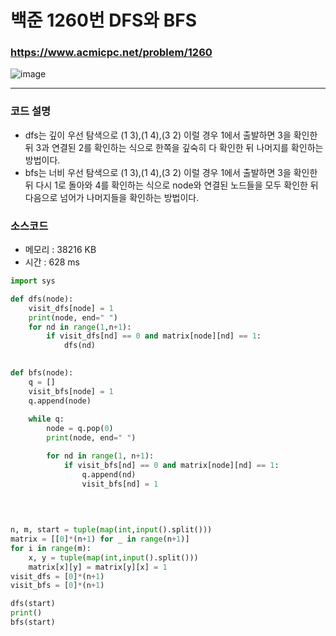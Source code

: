 백준 1260번 DFS와 BFS
=================================

### <https://www.acmicpc.net/problem/1260>
![image](https://user-images.githubusercontent.com/83554018/154684312-bea52b10-f6c0-45a5-8ed1-03ce205362cf.png)

<hr>

### 코드 설명
+ dfs는 깊이 우선 탐색으로 (1 3),(1 4),(3 2) 이럴 경우 1에서 출발하면 3을 확인한 뒤 3과 연결된 2를 확인하는 식으로 한쪽을 깊숙히 다 확인한 뒤 나머지를 확인하는 방법이다.
+ bfs는 너비 우선 탐색으로 (1 3),(1 4),(3 2) 이럴 경우 1에서 출발하면 3을 확인한 뒤 다시 1로 돌아와 4를 확인하는 식으로 node와 연결된 노드들을 모두 확인한 뒤 다음으로 넘어가 나머지들을 확인하는 방법이다. 

### 소스코드
+ 메모리 : 38216 KB
+ 시간 : 628 ms
```python
import sys

def dfs(node):
	visit_dfs[node] = 1
	print(node, end=" ")
	for nd in range(1,n+1):
		if visit_dfs[nd] == 0 and matrix[node][nd] == 1:
			dfs(nd)
	

def bfs(node):
	q = []
	visit_bfs[node] = 1
	q.append(node)
	
	while q:
		node = q.pop(0)
		print(node, end=" ")

		for nd in range(1, n+1):
			if visit_bfs[nd] == 0 and matrix[node][nd] == 1:
				q.append(nd)
				visit_bfs[nd] = 1
	
	
	

n, m, start = tuple(map(int,input().split()))
matrix = [[0]*(n+1) for _ in range(n+1)]
for i in range(m):
	x, y = tuple(map(int,input().split()))
	matrix[x][y] = matrix[y][x] = 1
visit_dfs = [0]*(n+1)
visit_bfs = [0]*(n+1)

dfs(start)
print()
bfs(start)

```
